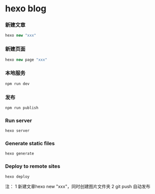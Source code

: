 # hexo blog

### 新建文章
```javascript 
hexo new "xxx" 
```

### 新建页面
```javascript 
hexo new page "xxx" 
```

### 本地服务
``` bash
npm run dev 
```

### 发布
``` bash
npm run publish 
```

### Run server

``` bash
hexo server
```

### Generate static files

``` bash
hexo generate
```

### Deploy to remote sites

``` bash
hexo deploy
```


注：
1 新建文章hexo new "xxx"，同时创建图片文件夹
2 git push 自动发布